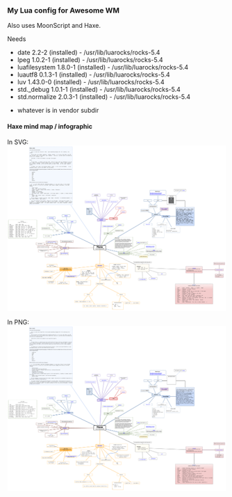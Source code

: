 ### My Lua config for Awesome WM

Also uses MoonScript and Haxe.

Needs
- date   2.2-2 (installed) - /usr/lib/luarocks/rocks-5.4
- lpeg   1.0.2-1 (installed) - /usr/lib/luarocks/rocks-5.4
- luafilesystem   1.8.0-1 (installed) - /usr/lib/luarocks/rocks-5.4
- luautf8   0.1.3-1 (installed) - /usr/lib/luarocks/rocks-5.4
- luv   1.43.0-0 (installed) - /usr/lib/luarocks/rocks-5.4
- std._debug   1.0.1-1 (installed) - /usr/lib/luarocks/rocks-5.4
- std.normalize   2.0.3-1 (installed) - /usr/lib/luarocks/rocks-5.4

+ whatever is in vendor subdir

#### Haxe mind map / infographic

In SVG:
![](./haxemindmap.svg)

In PNG:
![](./haxemindmap.png)
